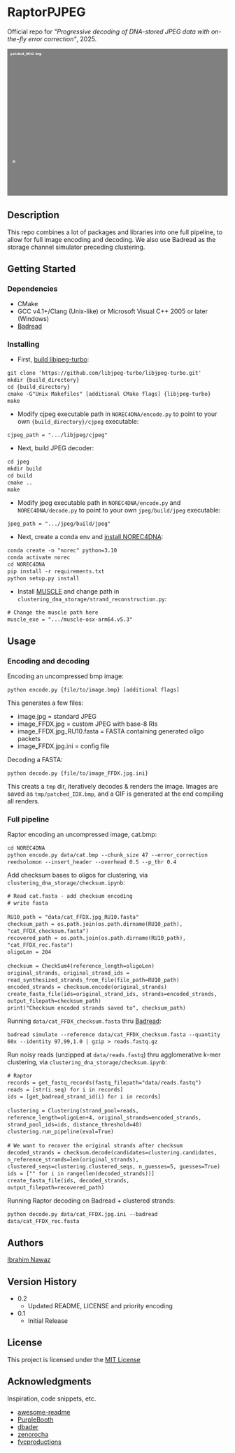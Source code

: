 # RaptorPJPEG

Official repo for *"Progressive decoding of DNA-stored JPEG data with on-the-fly error correction"*, 2025.

![Decoding cat GIF](data/cat.gif)

## Description

This repo combines a lot of packages and libraries into one full pipeline, to allow for full image encoding and decoding. We also use Badread as the storage channel simulator preceding clustering.

## Getting Started

### Dependencies

* CMake
* GCC v4.1+/Clang (Unix-like) or Microsoft Visual C++ 2005 or later (Windows)
* [Badread](https://github.com/rrwick/Badread)

### Installing

* First, [build libjpeg-turbo](https://github.com/libjpeg-turbo/libjpeg-turbo/blob/main/BUILDING.md):
```
git clone 'https://github.com/libjpeg-turbo/libjpeg-turbo.git'
mkdir {build_directory}
cd {build_directory}
cmake -G"Unix Makefiles" [additional CMake flags] {libjpeg-turbo}
make
```
* Modify cjpeg executable path in `NOREC4DNA/encode.py` to point to your own `{build_directory}/cjpeg` executable:
```
cjpeg_path = ".../libjpeg/cjpeg"
```
* Next, build JPEG decoder:
```
cd jpeg
mkdir build
cd build
cmake ..
make
```
* Modify jpeg executable path in `NOREC4DNA/encode.py` and `NOREC4DNA/decode.py` to point to your own `jpeg/build/jpeg` executable:
```
jpeg_path = ".../jpeg/build/jpeg"
```
* Next, create a conda env and [install NOREC4DNA](https://github.com/umr-ds/NOREC4DNA):
```
conda create -n "norec" python=3.10
conda activate norec
cd NOREC4DNA
pip install -r requirements.txt
python setup.py install
```
* Install [MUSCLE](https://github.com/rcedgar/muscle/releases) and change path in `clustering_dna_storage/strand_reconstruction.py`:
```
# Change the muscle path here
muscle_exe = ".../muscle-osx-arm64.v5.3"
```
## Usage
### Encoding and decoding

Encoding an uncompressed bmp image:
```
python encode.py {file/to/image.bmp} [additional flags]
```
This generates a few files:
* image.jpg = standard JPEG
* image_FFDX.jpg = custom JPEG with base-8 RIs
* image_FFDX.jpg_RU10.fasta = FASTA containing generated oligo packets
* image_FFDX.jpg.ini = config file

Decoding a FASTA:
```
python decode.py {file/to/image_FFDX.jpg.ini}
```
This creats a `tmp` dir, iteratively decodes & renders the image.
Images are saved as `tmp/patched_IDX.bmp`, and a GIF is generated at the end compiling all renders.

### Full pipeline

Raptor encoding an uncompressed image, cat.bmp:
```
cd NOREC4DNA
python encode.py data/cat.bmp --chunk_size 47 --error_correction reedsolomon --insert_header --overhead 0.5 --p_thr 0.4
```

Add checksum bases to oligos for clustering, via `clustering_dna_storage/checksum.ipynb`:
```
# Read cat.fasta - add checksum encoding
# write fasta

RU10_path = "data/cat_FFDX.jpg_RU10.fasta"
checksum_path = os.path.join(os.path.dirname(RU10_path), "cat_FFDX_checksum.fasta")
recovered_path = os.path.join(os.path.dirname(RU10_path), "cat_FFDX_rec.fasta")
oligoLen = 204

checksum = CheckSum4(reference_length=oligoLen)
original_strands, original_strand_ids = read_synthesized_strands_from_file(file_path=RU10_path)
encoded_strands = checksum.encode(original_strands)
create_fasta_file(ids=original_strand_ids, strands=encoded_strands, output_filepath=checksum_path)
print("Checksum encoded strands saved to", checksum_path)
```

Running `data/cat_FFDX_checksum.fasta` thru [Badread](https://github.com/rrwick/Badread):
```
badread simulate --reference data/cat_FFDX_checksum.fasta --quantity 60x --identity 97,99,1.0 | gzip > reads.fastq.gz
```
Run noisy reads (unzipped at `data/reads.fastq`) thru agglomerative k-mer clustering, via `clustering_dna_storage/checksum.ipynb`:
```
# Raptor
records = get_fastq_records(fastq_filepath="data/reads.fastq")
reads = [str(i.seq) for i in records]
ids = [get_badread_strand_id(i) for i in records]

clustering = Clustering(strand_pool=reads, reference_length=oligoLen+4, original_strands=encoded_strands, strand_pool_ids=ids, distance_threshold=40)
clustering.run_pipeline(eval=True)

# We want to recover the original strands after checksum
decoded_strands = checksum.decode(candidates=clustering.candidates, n_reference_strands=len(original_strands), clustered_seqs=clustering.clustered_seqs, n_guesses=5, guesses=True)
ids = ["" for i in range(len(decoded_strands))]
create_fasta_file(ids, decoded_strands, output_filepath=recovered_path)
```
Running Raptor decoding on Badread + clustered strands:
```
python decode.py data/cat_FFDX.jpg.ini --badread data/cat_FFDX_rec.fasta
```

## Authors

[Ibrahim Nawaz](mailto:ibrahim.nawaz22@imperial.ac.uk)

## Version History

* 0.2
    * Updated README, LICENSE and priority encoding
* 0.1
    * Initial Release

## License

This project is licensed under the [MIT License](LICENSE)

## Acknowledgments

Inspiration, code snippets, etc.
* [awesome-readme](https://github.com/matiassingers/awesome-readme)
* [PurpleBooth](https://gist.github.com/PurpleBooth/109311bb0361f32d87a2)
* [dbader](https://github.com/dbader/readme-template)
* [zenorocha](https://gist.github.com/zenorocha/4526327)
* [fvcproductions](https://gist.github.com/fvcproductions/1bfc2d4aecb01a834b46)
